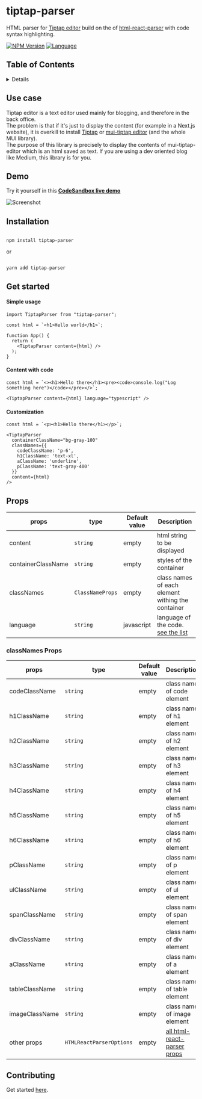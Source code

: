 # tiptap-parser

<p  align="left">
 HTML parser for <a href="https://www.npmjs.com/package/mui-tiptap-editor">Tiptap editor</a> build on the of <a href="https://www.npmjs.com/package/html-react-parser">html-react-parser</a> with code syntax highlighting.
</p>

<!-- [START BADGES] -->
<!-- Please keep comment here to allow auto update -->
[![NPM Version](https://img.shields.io/npm/v/tiptap-parser?style=flat-square)](https://www.npmjs.com/package/tiptap-parser)
[![Language](https://img.shields.io/badge/language-TypeScript-blue.svg?style=flat-square)](https://www.typescriptlang.org)
<!-- [END BADGES] -->

## Table of Contents

<details>

- [tiptap-parser](#tiptap-parser)
  - [Table of Contents](#table-of-contents)
  - [Use case](#use-case)
  - [Demo](#demo)
  - [Installation](#installation)
  - [Get started](#get-started)
      - [Simple usage](#simple-usage)
      - [Content with code](#content-with-code)
      - [Customization](#customization)
  - [Props](#props)
    - [classNames Props](#classnames-props)
  - [Contributing](#contributing)

</details>

## Use case
Tiptap editor is a text editor used mainly for blogging, and therefore in the back office.
<br />The problem is that if it's just to display the content (for example in a Next.js website), it is overkill to install <a href="https://tiptap.dev/">Tiptap</a> or <a href="https://www.npmjs.com/package/mui-tiptap-editor">mui-tiptap editor</a> (and the whole MUI library).
<br />The purpose of this library is precisely to display the contents of mui-tiptap-editor which is an html saved as text.
If you are using a dev oriented blog like Medium, this library is for you.

## Demo
Try it yourself in this **[CodeSandbox live demo](https://codesandbox.io/p/github/tiavina-mika/tiptap-parser-demo)**

<img alt="Screenshot" src="https://github.com/tiavina-mika/tiptap-parser/blob/main/screenshots/screenshot.png" />

## Installation

```shell

npm install tiptap-parser

```
or
```shell

yarn add tiptap-parser
```


## Get started

#### Simple usage

```tsx
import TiptapParser from "tiptap-parser";

const html = `<h1>Hello world</h1>`;

function App() {
  return (
    <TiptapParser content={html} />
  );
}
```

#### Content with code

```tsx
const html = `<><h1>Hello there</h1><pre><code>console.log("Log something here")</code></pre></>`;

<TiptapParser content={html} language="typescript" />
```

#### Customization

```tsx
const html = `<p><h1>Hello there</h1></p>`;

<TiptapParser
  containerClassName="bg-gray-100"
  classNames={{
    codeClassName: 'p-6',
    h1ClassName: 'text-xl',
    aClassName: 'underline',
    pClassName: 'text-gray-400'
  }}
  content={html}
/>
```

## Props

|props |type                          | Default value                         | Description |
|----------------|-------------------------------|-----------------------------|-----------------------------|
|content|`string`|empty| html string to be displayed
|containerClassName|`string`|empty| styles of the container
|classNames|`ClassNameProps`|empty| class names of each element withing the container
|language|`string`|javascript| language of the code. [see the list](https://github.com/wooorm/lowlight?tab=readme-ov-file#data)

### classNames Props
|props |type                          | Default value                         | Description |
|----------------|-------------------------------|-----------------------------|-----------------------------|
|codeClassName|`string`|empty| class name of code element
|h1ClassName|`string`|empty| class name of h1 element
|h2ClassName|`string`|empty| class name of h2 element
|h3ClassName|`string`|empty| class name of h3 element
|h4ClassName|`string`|empty| class name of h4 element
|h5ClassName|`string`|empty| class name of h5 element
|h6ClassName|`string`|empty| class name of h6 element
|pClassName|`string`|empty| class name of p element
|ulClassName|`string`|empty| class name of ul element
|spanClassName|`string`|empty| class name of span element
|divClassName|`string`|empty| class name of div element
|aClassName|`string`|empty| class name of a element
|tableClassName|`string`|empty| class name of table element
|imageClassName|`string`|empty| class name of image element
|other props|`HTMLReactParserOptions`|empty| [all html-react-parser props](https://www.npmjs.com/package/html-react-parser)


## Contributing

Get started [here](https://github.com/tiavina-mika/tiptap-parser/blob/main/CONTRIBUTING.md).
